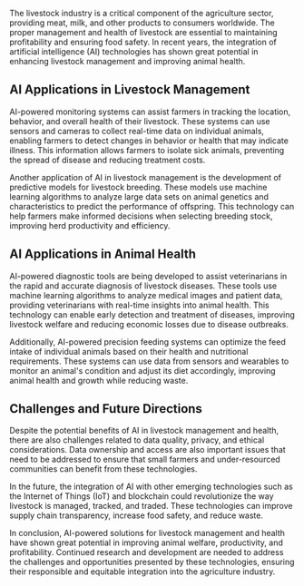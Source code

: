 
The livestock industry is a critical component of the agriculture sector, providing meat, milk, and other products to consumers worldwide. The proper management and health of livestock are essential to maintaining profitability and ensuring food safety. In recent years, the integration of artificial intelligence (AI) technologies has shown great potential in enhancing livestock management and improving animal health.

AI Applications in Livestock Management
---------------------------------------

AI-powered monitoring systems can assist farmers in tracking the location, behavior, and overall health of their livestock. These systems can use sensors and cameras to collect real-time data on individual animals, enabling farmers to detect changes in behavior or health that may indicate illness. This information allows farmers to isolate sick animals, preventing the spread of disease and reducing treatment costs.

Another application of AI in livestock management is the development of predictive models for livestock breeding. These models use machine learning algorithms to analyze large data sets on animal genetics and characteristics to predict the performance of offspring. This technology can help farmers make informed decisions when selecting breeding stock, improving herd productivity and efficiency.

AI Applications in Animal Health
--------------------------------

AI-powered diagnostic tools are being developed to assist veterinarians in the rapid and accurate diagnosis of livestock diseases. These tools use machine learning algorithms to analyze medical images and patient data, providing veterinarians with real-time insights into animal health. This technology can enable early detection and treatment of diseases, improving livestock welfare and reducing economic losses due to disease outbreaks.

Additionally, AI-powered precision feeding systems can optimize the feed intake of individual animals based on their health and nutritional requirements. These systems can use data from sensors and wearables to monitor an animal's condition and adjust its diet accordingly, improving animal health and growth while reducing waste.

Challenges and Future Directions
--------------------------------

Despite the potential benefits of AI in livestock management and health, there are also challenges related to data quality, privacy, and ethical considerations. Data ownership and access are also important issues that need to be addressed to ensure that small farmers and under-resourced communities can benefit from these technologies.

In the future, the integration of AI with other emerging technologies such as the Internet of Things (IoT) and blockchain could revolutionize the way livestock is managed, tracked, and traded. These technologies can improve supply chain transparency, increase food safety, and reduce waste.

In conclusion, AI-powered solutions for livestock management and health have shown great potential in improving animal welfare, productivity, and profitability. Continued research and development are needed to address the challenges and opportunities presented by these technologies, ensuring their responsible and equitable integration into the agriculture industry.

